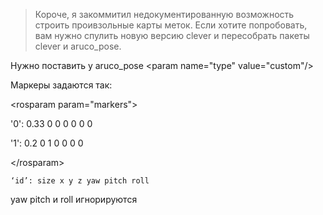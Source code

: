 > Короче, я закоммитил недокументированную возможность строить проивзольные карты меток. Если хотите попробовать, вам нужно спулить новую версию clever и пересобрать пакеты clever и aruco\_pose.

Нужно поставить у aruco\_pose &lt;param name="type" value="custom"/&gt;

Маркеры задаются так: 

&lt;rosparam param="markers"&gt;

 '0': 0.33 0 0 0 0 0 0

 '1': 0.2 0 1 0 0 0 0

&lt;/rosparam&gt;

```
‘id’: size x y z yaw pitch roll
```

yaw pitch и roll игнорируются

